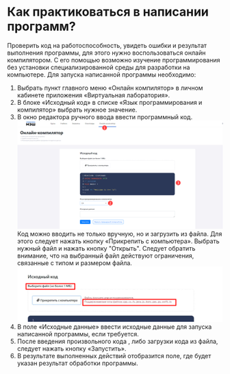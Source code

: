 # Как практиковаться в написании программ?

 Проверить код на работоспособность, увидеть ошибки и результат выполнения программы, для этого нужно воспользоваться онлайн компилятором. С его помощью возможно изучение программирования без установки специализированной среды для разработки на компьютере.
 Для запуска написанной программы необходимо:

 1. Выбрать пункт главного меню «Онлайн компилятор» в личном кабинете приложения «Виртуальная лаборатория».
 2. В блоке «Исходный код» в списке «Язык программирования и компилятор» выбрать нужное значение.
 3. В окно редактора ручного ввода ввести программный код. 
 ![компилятор](../_images/01-for-students/13.png)
 Код можно вводить не только вручную, но и загрузить из файла. Для этого следует нажать кнопку «Прикрепить с компьютера». Выбрать нужный файл и нажать кнопку "Открыть". Следует обратить внимание, что на выбранный файл действуют ограничения, связанные с типом и размером файла. 
 ![компилятор](../_images/01-for-students/13.1.png)
 4. В поле «Исходные данные» ввести исходные данные для запуска написанной программы, если требуется.
 5. После введения произвольного кода , либо загрузки кода из файла, следует нажать кнопку «Запустить».
 6. В результате выполненных действий отобразится поле, где будет указан результат обработки программы.





